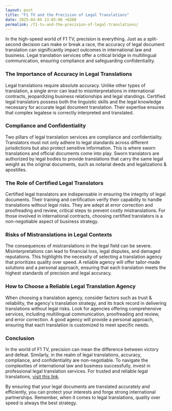 ```yaml
---
layout: post
title: "F1 TV and the Precision of Legal Translations"
date: 2025-04-05 13:05:06 +0200
permalink: /f1-tv-and-the-precision-of-legal-translations/
---
```



In the high-speed world of F1 TV, precision is everything. Just as a split-second decision can make or break a race, the accuracy of legal document translation can significantly impact outcomes in international law and business. Legal translation services offer a critical bridge in multilingual communication, ensuring compliance and safeguarding confidentiality.

### The Importance of Accuracy in Legal Translations

Legal translations require absolute accuracy. Unlike other types of translation, a single error can lead to misinterpretations in international contracts, jeopardizing business relationships and legal standings. Certified legal translators possess both the linguistic skills and the legal knowledge necessary for accurate legal document translation. Their expertise ensures that complex legalese is correctly interpreted and translated.

### Compliance and Confidentiality

Two pillars of legal translation services are compliance and confidentiality. Translators must not only adhere to legal standards across different jurisdictions but also protect sensitive information. This is where sworn translations and official documents come into play. Sworn translators are authorized by legal bodies to provide translations that carry the same legal weight as the original documents, such as notarial deeds and legalizations & apostilles.

### The Role of Certified Legal Translators

Certified legal translators are indispensable in ensuring the integrity of legal documents. Their training and certification verify their capability to handle translations without legal risks. They are adept at error correction and proofreading and review, critical steps to prevent costly mistranslations. For those involved in international contracts, choosing certified translators is a non-negotiable aspect of business strategy.

### Risks of Mistranslations in Legal Contexts

The consequences of mistranslations in the legal field can be severe. Misinterpretations can lead to financial loss, legal disputes, and damaged reputations. This highlights the necessity of selecting a translation agency that prioritizes quality over speed. A reliable agency will offer tailor-made solutions and a personal approach, ensuring that each translation meets the highest standards of precision and legal accuracy.

### How to Choose a Reliable Legal Translation Agency

When choosing a translation agency, consider factors such as trust & reliability, the agency's translation strategy, and its track record in delivering translations without legal risks. Look for agencies offering comprehensive services, including multilingual communication, proofreading and review, and error correction. A good agency will provide a personal approach, ensuring that each translation is customized to meet specific needs.

### Conclusion

In the world of F1 TV, precision can mean the difference between victory and defeat. Similarly, in the realm of legal translations, accuracy, compliance, and confidentiality are non-negotiable. To navigate the complexities of international law and business successfully, invest in professional legal translation services. For trusted and reliable legal translations, [visit this link](https://www.legaltranslations.be/).

By ensuring that your legal documents are translated accurately and efficiently, you can protect your interests and forge strong international partnerships. Remember, when it comes to legal translations, quality over speed is always the best strategy.